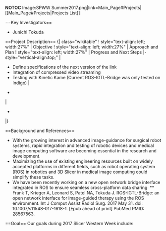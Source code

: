 __NOTOC__
<gallery>
Image:SPWW Summer2017.png|link=Main_Page#Projects|[[Main_Page#Projects|Projects List]]
<!-- Use the "Upload file" link on the left and then add a line to this list like "File:MyAlgorithmScreenshot.png" -->

</gallery>

==Key Investigators==
<!-- Add a bulleted list of investigators and their institutions here -->
* Junichi Tokuda

==Project Description==
{| class="wikitable"
! style="text-align: left; width:27%" |   Objective
! style="text-align: left; width:27%" |   Approach and Plan
! style="text-align: left; width:27%" |   Progress and Next Steps
|- style="vertical-align:top;"
|
<!-- Objective bullet points -->
* Define specifications of the next version of the link
* Integration of compressed video streaming
* Testing with Kinetic Kame (Current ROS-IGTL-Bridge was only tested on Indigo)
|
<!-- Approach and Challenges bullet points -->
*
|
<!-- Progress and Next steps bullet points (fill out at the end of project week) -->
*  
|}

==Background and References==
* With the growing interest in advanced image-guidance for surgical robot systems, rapid integration and testing of robotic devices and medical image computing software are becoming essential in the research and development. 
* Maximizing the use of existing engineering resources built on widely accepted platforms in different fields, such as robot operating system (ROS) in robotics and 3D Slicer in medical image computing could simplify these tasks. 
* We have been recently working on a new open network bridge interface integrated in ROS to ensure seamless cross-platform data sharing:
** Frank T, Krieger A, Leonard S, Patel NA, Tokuda J. ROS-IGTL-Bridge: an open network interface for image-guided therapy using the ROS environment. Int J Comput Assist Radiol Surg. 2017 May 31. doi: 10.1007/s11548-017-1618-1. [Epub ahead of print] PubMed PMID: 28567563.

==Goal==
Our goals during 2017 Slicer Western Week include:
